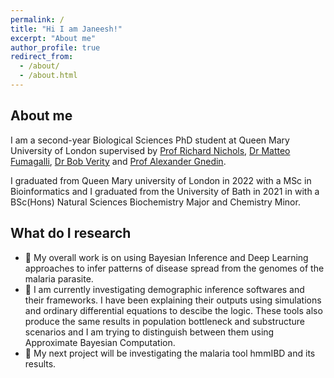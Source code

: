 ```yaml
---
permalink: /
title: "Hi I am Janeesh!"
excerpt: "About me"
author_profile: true
redirect_from: 
  - /about/
  - /about.html
---
```

## About me

I am a second-year Biological Sciences PhD student at Queen Mary University of London supervised by [Prof Richard Nichols](https://www.qmul.ac.uk/sbbs/staff/richardnichols.html), [Dr Matteo Fumagalli](https://www.qmul.ac.uk/sbbs/staff/matteo-fumagalli.html), [Dr Bob Verity](https://www.imperial.ac.uk/people/r.verity) and [Prof Alexander Gnedin](https://www.qmul.ac.uk/maths/profiles/gnedina.html). 

I graduated from Queen Mary university of London in 2022 with a MSc in Bioinformatics and I graduated from the University of Bath in 2021 in with a BSc(Hons) Natural Sciences Biochemistry Major and Chemistry Minor. 


## What do I research

- 📌 My overall work is on using Bayesian Inference and Deep Learning approaches to infer patterns of disease spread from the genomes of the malaria parasite. 
- 🔭 I am currently investigating demographic inference softwares and their frameworks. I have been explaining their outputs using simulations and ordinary differential equations to descibe the logic. These tools also produce the same results in population bottleneck and substructure scenarios and I am trying to distinguish between them using Approximate Bayesian Computation. 
- 🔭 My next project will be investigating the malaria tool hmmIBD and its results. 




